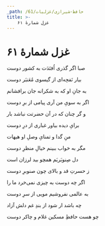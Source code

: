 ```yaml
---
_path: /حافظ-شیرازی/غزلیات/61
title: >-
    غزل شمارهٔ ۶۱
---
```

# غزل شمارهٔ ۶۱

<div class="b" id="bn1"><div class="m1"><p>صبا اگر گذری اُفتَدَت به کشور دوست</p></div>
<div class="m2"><p>بیار نَفحِه‌ای از گیسوی مُعَنبَر دوست</p></div></div>
<div class="b" id="bn2"><div class="m1"><p>به جانِ او که به شکرانه جان برافشانم</p></div>
<div class="m2"><p>اگر به سویِ من آری پیامی از برِ دوست</p></div></div>
<div class="b" id="bn3"><div class="m1"><p>و گر چنان که در آن حضرتت نباشد بار</p></div>
<div class="m2"><p>برایِ دیده بیاور غباری از درِ دوست</p></div></div>
<div class="b" id="bn4"><div class="m1"><p>منِ گدا و تمنایِ وصلِ او هیهات</p></div>
<div class="m2"><p>مگر به خواب ببینم خیالِ منظرِ دوست</p></div></div>
<div class="b" id="bn5"><div class="m1"><p>دل صِنوبَریَم همچو بید لرزان است</p></div>
<div class="m2"><p>ز حسرتِ قد و بالای چون صنوبرِ دوست</p></div></div>
<div class="b" id="bn6"><div class="m1"><p>اگر چه دوست به چیزی نمی‌خرد ما را</p></div>
<div class="m2"><p>به عالمی نفروشیم مویی از سرِ دوست</p></div></div>
<div class="b" id="bn7"><div class="m1"><p>چه باشد ار شود از بندِ غم دلش آزاد</p></div>
<div class="m2"><p>چو هست حافظِ مسکین غلام و چاکر دوست</p></div></div>
